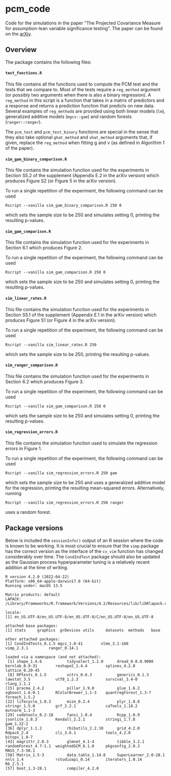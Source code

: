 # pcm_code
Code for the simulations in the paper "The Projected Covariance Measure for assumption-lean variable significance testing". The paper can be found on the [arXiv](https://arxiv.org/abs/2211.02039).

## Overview
The package contains the following files:

#### `test_functions.R`
This file contains all the functions used to compute the PCM test and the tests that we compare to. Most of the tests require a `reg_method` argument (or possibly two arguments when there is also a binary regression). A `reg_method` in this script is a function that takes in a matrix of predictors and a response and returns a prediction function that predicts on new data. Several examples of `reg_method`s are provided using both linear models (`lm`), generalized additive models (`mgcv::gam`) and random forests (`ranger::ranger`). 

The `pcm_test` and `pcm_test_binary` functions are special in the sense that they also take optional `ghat_method` and `vhat_method` arguments that, if given, replace the `reg_method` when fitting g and v (as defined in Algorithm 1 of the paper).

#### `sim_gam_binary_comparison.R`
This file contains the simulation function used for the experiments in Section S5.2 of the supplement (Appendix E.2 in the arXiv version) which produces Figure S2 (or Figure 5 in the arXiv version).

To run a single repetition of the experiment, the following command can be used
```
Rscript --vanilla sim_gam_binary_comparison.R 250 0
```
which sets the sample size to be 250 and simulates setting 0, printing the resulting p-values.

#### `sim_gam_comparison.R`
This file contains the simulation function used for the experiments in Section 6.1 which produces Figure 2.

To run a single repetition of the experiment, the following command can be used
```
Rscript --vanilla sim_gam_comparison.R 250 0
```
which sets the sample size to be 250 and simulates setting 0, printing the resulting p-values.

#### `sim_linear_rates.R`
This file contains the simulation function used for the experiments in Section S5.1 of the supplement (Appendix E.1 in the arXiv version) which produces Figure S1 (or Figure 4 in the arXiv version).

To run a single repetition of the experiment, the following command can be used
```
Rscript --vanilla sim_linear_rates.R 250
```
which sets the sample size to be 250, printing the resulting p-values.


#### `sim_ranger_comparison.R`
This file contains the simulation function used for the experiments in Section 6.2 which produces Figure 3.

To run a single repetition of the experiment, the following command can be used
```
Rscript --vanilla sim_gam_comparison.R 250 0
```
which sets the sample size to be 250 and simulates setting 0, printing the resulting p-values.

#### `sim_regression_errors.R`
This file contains the simulation function used to simulate the regression errors in Figure 1.

To run a single repetition of the experiment, the following command can be used
```
Rscript --vanilla sim_regression_errors.R 250 gam
```
which sets the sample size to be 250 and uses a generalized additive model for the regression, printing the resulting mean-squared errors. Alternatively, running
```
Rscript --vanilla sim_regression_errors.R 250 ranger
```
uses a random forest.

## Package versions
Below is included the `sessionInfo()` output of an R session where the code is known to be working. It is most crucial to ensure that the `vimp` package has the correct version as the interface of the `cv_vim` function has changed considerably over time. The `CondIndTest` package should also be updated as the Gaussian process hyperparameter tuning is a relatively recent addition at the time of writing.

```{r}
R version 4.2.0 (2022-04-22)
Platform: x86_64-apple-darwin17.0 (64-bit)
Running under: macOS 13.5

Matrix products: default
LAPACK: /Library/Frameworks/R.framework/Versions/4.2/Resources/lib/libRlapack.dylib

locale:
[1] en_US.UTF-8/en_US.UTF-8/en_US.UTF-8/C/en_US.UTF-8/en_US.UTF-8

attached base packages:
[1] stats     graphics  grDevices utils     datasets  methods   base     

other attached packages:
[1] CondIndTests_0.1.5 mgcv_1.8-41        nlme_3.1-160       vimp_2.3.1         ranger_0.14.1     

loaded via a namespace (and not attached):
 [1] shape_1.4.6           tidyselect_1.2.0      dread_0.0.0.9000      kernlab_0.9-31        reshape2_1.4.4        splines_4.2.0         lattice_0.20-45      
 [8] RPtests_0.1.5         vctrs_0.6.3           generics_0.1.3        lawstat_3.5           utf8_1.2.3            survival_3.4-0        rlang_1.1.1          
[15] pracma_2.4.2          pillar_1.9.0          glue_1.6.2            xgboost_1.6.0.1       RColorBrewer_1.1-3    quantregForest_1.3-7  foreach_1.5.2        
[22] lifecycle_1.0.3       mize_0.2.4            plyr_1.8.8            stringr_1.5.0         grf_2.2.1             caTools_1.18.2        mvtnorm_1.1-3        
[29] codetools_0.2-18      fansi_1.0.4           Rcpp_1.0.9            jsonlite_1.8.3        Kendall_2.2.1         stringi_1.7.8         gam_1.22-2           
[36] dplyr_1.1.2           rbibutils_2.2.10      grid_4.2.0            Rdpack_2.4            cli_3.6.1             tools_4.2.0           bitops_1.0-7         
[43] magrittr_2.0.3        glmnet_4.1-4          tibble_3.2.1          randomForest_4.7-1.1  weightedGCM_0.1.0     pkgconfig_2.0.3       MASS_7.3-58.1        
[50] Matrix_1.5-3          data.table_1.14.8     SuperLearner_2.0-28.1 nnls_1.4              rstudioapi_0.14       iterators_1.0.14      R6_2.5.1             
[57] boot_1.3-28.1         compiler_4.2.0     
```
